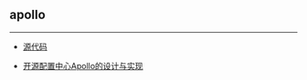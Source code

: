 ## apollo
----


* [源代码](https://github.com/ctripcorp/apollo)

* [开源配置中心Apollo的设计与实现](https://mp.weixin.qq.com/s/AxqH7UEepzkY1cTWgcz8uA)